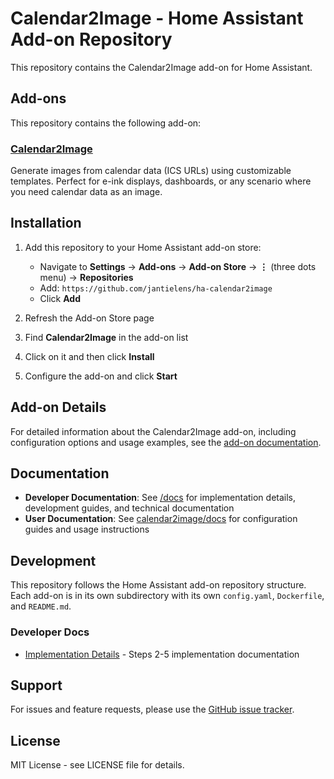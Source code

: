 # Calendar2Image - Home Assistant Add-on Repository

This repository contains the Calendar2Image add-on for Home Assistant.

## Add-ons

This repository contains the following add-on:

### [Calendar2Image](./calendar2image)

Generate images from calendar data (ICS URLs) using customizable templates. Perfect for e-ink displays, dashboards, or any scenario where you need calendar data as an image.

## Installation

1. Add this repository to your Home Assistant add-on store:
   - Navigate to **Settings** → **Add-ons** → **Add-on Store** → **⋮** (three dots menu) → **Repositories**
   - Add: `https://github.com/jantielens/ha-calendar2image`
   - Click **Add**

2. Refresh the Add-on Store page

3. Find **Calendar2Image** in the add-on list

4. Click on it and then click **Install**

5. Configure the add-on and click **Start**

## Add-on Details

For detailed information about the Calendar2Image add-on, including configuration options and usage examples, see the [add-on documentation](./calendar2image/README.md).

## Documentation

- **Developer Documentation**: See [/docs](/docs) for implementation details, development guides, and technical documentation
- **User Documentation**: See [calendar2image/docs](./calendar2image/docs) for configuration guides and usage instructions

## Development

This repository follows the Home Assistant add-on repository structure. Each add-on is in its own subdirectory with its own `config.yaml`, `Dockerfile`, and `README.md`.

### Developer Docs

- [Implementation Details](/docs/IMPLEMENTATION.md) - Steps 2-5 implementation documentation

## Support

For issues and feature requests, please use the [GitHub issue tracker](https://github.com/jantielens/ha-calendar2image/issues).

## License

MIT License - see LICENSE file for details.
